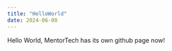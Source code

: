 ```yaml
---
title: "HelloWorld"
date: 2024-06-08
---
```

Hello World, MentorTech has its own github page now! 



